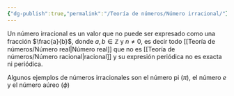 ```yaml
---
{"dg-publish":true,"permalink":"/Teoría de números/Número irracional/"}
---
```


Un número irracional es un valor que no puede ser expresado como una fracción $\frac{a}{b}$, donde $a,b\in \mathbb{Z}$ y $n\neq 0$, es decir todo [[Teoría de números/Número real\|Número real]] que no es [[Teoría de números/Número racional\|racional]] y su expresión periódica no es exacta ni periódica.

Algunos ejemplos de números irracionales son el número pi ($\pi$), el número $e$ y el número aúreo ($\phi$)